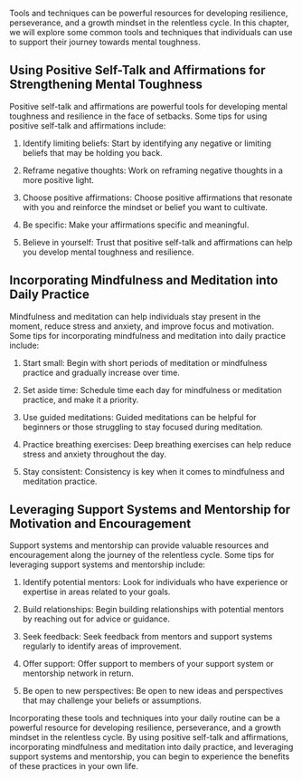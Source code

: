 
Tools and techniques can be powerful resources for developing resilience, perseverance, and a growth mindset in the relentless cycle. In this chapter, we will explore some common tools and techniques that individuals can use to support their journey towards mental toughness.

Using Positive Self-Talk and Affirmations for Strengthening Mental Toughness
----------------------------------------------------------------------------

Positive self-talk and affirmations are powerful tools for developing mental toughness and resilience in the face of setbacks. Some tips for using positive self-talk and affirmations include:

1. Identify limiting beliefs: Start by identifying any negative or limiting beliefs that may be holding you back.

2. Reframe negative thoughts: Work on reframing negative thoughts in a more positive light.

3. Choose positive affirmations: Choose positive affirmations that resonate with you and reinforce the mindset or belief you want to cultivate.

4. Be specific: Make your affirmations specific and meaningful.

5. Believe in yourself: Trust that positive self-talk and affirmations can help you develop mental toughness and resilience.

Incorporating Mindfulness and Meditation into Daily Practice
------------------------------------------------------------

Mindfulness and meditation can help individuals stay present in the moment, reduce stress and anxiety, and improve focus and motivation. Some tips for incorporating mindfulness and meditation into daily practice include:

1. Start small: Begin with short periods of meditation or mindfulness practice and gradually increase over time.

2. Set aside time: Schedule time each day for mindfulness or meditation practice, and make it a priority.

3. Use guided meditations: Guided meditations can be helpful for beginners or those struggling to stay focused during meditation.

4. Practice breathing exercises: Deep breathing exercises can help reduce stress and anxiety throughout the day.

5. Stay consistent: Consistency is key when it comes to mindfulness and meditation practice.

Leveraging Support Systems and Mentorship for Motivation and Encouragement
--------------------------------------------------------------------------

Support systems and mentorship can provide valuable resources and encouragement along the journey of the relentless cycle. Some tips for leveraging support systems and mentorship include:

1. Identify potential mentors: Look for individuals who have experience or expertise in areas related to your goals.

2. Build relationships: Begin building relationships with potential mentors by reaching out for advice or guidance.

3. Seek feedback: Seek feedback from mentors and support systems regularly to identify areas of improvement.

4. Offer support: Offer support to members of your support system or mentorship network in return.

5. Be open to new perspectives: Be open to new ideas and perspectives that may challenge your beliefs or assumptions.

Incorporating these tools and techniques into your daily routine can be a powerful resource for developing resilience, perseverance, and a growth mindset in the relentless cycle. By using positive self-talk and affirmations, incorporating mindfulness and meditation into daily practice, and leveraging support systems and mentorship, you can begin to experience the benefits of these practices in your own life.
